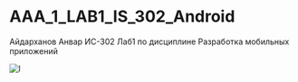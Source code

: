 # AAA_1_LAB1_IS_302_Android

Айдарханов Анвар ИС-302 Лаб1 по дисциплине Разработка мобильных приложений

![l](https://user-images.githubusercontent.com/75249457/195010603-fc1bde34-0417-4c4e-8b09-c15104e5ef46.PNG)

